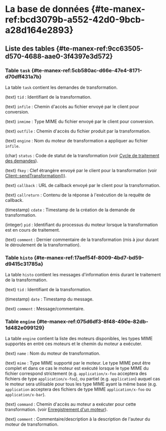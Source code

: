 # La base de données {#te-manex-ref:bcd3079b-a552-42d0-9bcb-a28d164e2893}

## Liste des tables {#te-manex-ref:9cc63505-d570-4688-aae0-3f4397e3d572}

### Table `task` {#te-manex-ref:5cb580ac-d66e-47e4-8171-d70dff431a7b}

La table `task` contient les demandes de transformation.

(text) `tid`
:   Identifiant de la transformation.

(text) `infile`
:   Chemin d'accès au fichier envoyé par le client pour conversion.

(text) `inmime`
:   Type MIME du fichier envoyé par le client pour conversion.

(text) `outfile`
:   Chemin d'accès du fichier produit par la transformation.

(text) `engine`
:   Nom du moteur de transformation a appliquer au fichier `infile`.

(char) `status`
:   Code de statut de la transformation (voir
    [Cycle de traitement des demandes][task_status]).

(text) `fkey`
:   Clef étrangère envoyé par le client pour la transformation
    (voir [Client::sendTransformation()][Client::sendTransformation]).

(text) `callback`
:   URL de callback envoyé par le client pour la transformation.

(text) `callreturn`
:   Contenu de la réponse à l'exécution de la requête de callback.

(timestamp) `cdate`
:   Timestamp de la création de la demande de transformation.

(integer) `pid`
:   Identifiant du processus du moteur lorsque la transformation est en cours
    de traitement.

(text) `comment`
:   Dernier commentaire de la transformation (mis à jour durant le déroulement
    de la transformation).

### Table `histo` {#te-manex-ref:17aef54f-8009-4bd7-bd59-d9415c31785a}

La table `histo` contient les messages d'information émis durant le traitement
de la transformation.

(text) `tid`
:   Identifiant de la transformation.

(timestamp) `date`
:   Timestamp du message.

(text) `comment`
:   Message/commentaire.

### Table `engine` {#te-manex-ref:075d6df3-8f48-490e-82db-1d482e099129}

La table `engine` contient la liste des moteurs disponibles, les types MIME
supportés en entré ces moteurs et le chemin du moteur a exécuter.

(text) `name`
:   Nom du moteur de transformation.

(text) `mime`
:   Type MIME supporté par le moteur. Le type MIME peut être complet et dans ce
    cas le moteur est exécuté lorsque le type MIME du fichier correspond
    strictement (e.g. `application/x-foo` acceptera des fichiers de type
    `application/x-foo`), ou partiel (e.g. `application`) auquel cas le moteur
    sera utilisable pour tous les type MIME ayant la même base (e.g.
    `application` acceptera des fichiers de type MIME `application/x-foo` ou
    `application/x-bar`).

(text) `command`
:   Chemin d'accès au moteur a exécuter pour cette transformation.  (voir
    [Enregistrement d'un moteur][engine_creation]).

(text) `comment`
:   Commentaire/description à la description de l'auteur du moteur de
    transformation.

<!-- link -->
[task_status]: #te-manex-ref:099d71d4-76dc-41c9-aa19-9126fe7cb555
[Client::sendTransformation]: #te-manex-ref:adab03f2-0526-4d12-a28c-232a70a0fd8c
[engine_creation]: #te-manex-ref:3649a6a1-03eb-42d4-aa4c-1d473f081354
